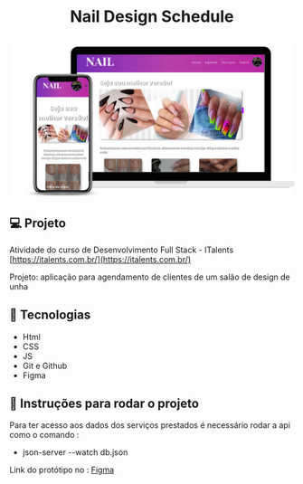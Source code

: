 <h1 align= 'center'>Nail Design Schedule</h1 >

<img src='./assets/NailDesigne.png' />

## 💻 Projeto


Atividade do curso de Desenvolvimento Full Stack - ITalents [https://italents.com.br/](https://italents.com.br/) 
<p>Projeto: aplicação para agendamento de clientes de um salão de design de unha </p> 


##  🔧 Tecnologias
- Html
- CSS
- JS
- Git e Github
- Figma

##  🔧 Instruções para rodar o projeto
Para ter acesso aos dados dos serviços prestados é necessário rodar a api como o comando :
 - json-server --watch db.json


<p> Link do protótipo no : 
    <a href= 'https://www.figma.com/file/Pi4ek9cYsqYEoqaxtCjQFC/Untitled?type=design&node-id=8-121&mode=design&t=1Im4S6vDCeASH3BD-0'>Figma</a>
</p>